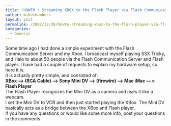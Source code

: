 ```yaml
---
title: 'HOWTO : Streaming XBOX to the Flash Player via Flash Communication Server'
author: mikechambers
layout: post
permalink: /2002/12/30/howto-streaming-xbox-to-the-flash-player-via-flash-communication-server/
categories:
  - General
---
```



Some time ago I had done a simple experiment with the Flash Communication Server and my Xbox. I broadcast myself playing SSX Tricky, and Halo to about 50 people via the Flash Communication Server and Flash player. I have had a couple of requests to explain my hardware setup, so here it is.  
It is actually pretty simple, and consisted of:  
**XBox &#8211;> (RCA Cable) &#8211;> Sony Mini DV &#8211;> (firewire) &#8211;> Mac iMac &#8212; > Flash Player**  
The Flash Player recognizes the Mini DV as a camera and uses it like a webcam.  
I set the Mini DV to VCR and then just started playing the XBox. The Mini DV basically acts as a bridge between the XBox and Flash player.  
If you have any questions or would like some more info, post your questions in the comments.